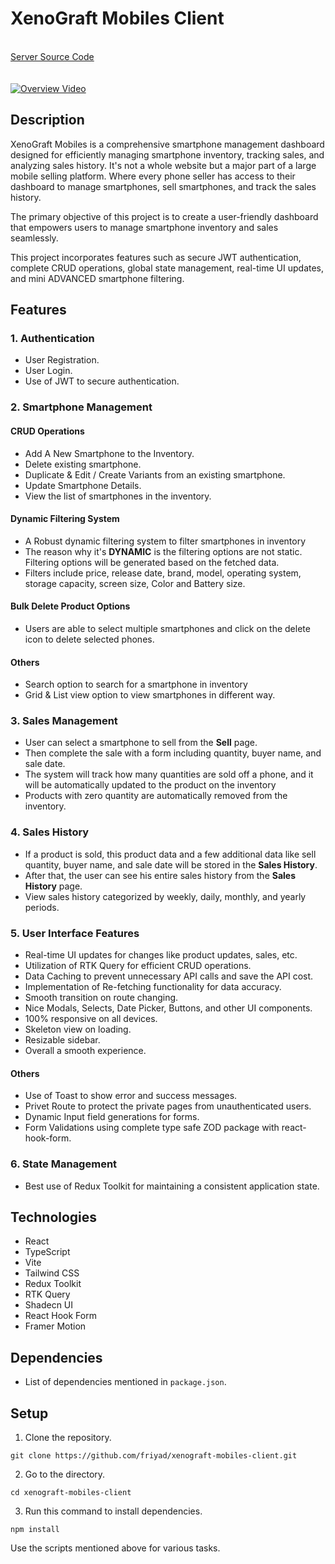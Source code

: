 # XenoGraft Mobiles Client
\
[Server Source Code](https://github.com/friyad/xenograft-mobiles-server)\
\
\
[![Overview Video](https://github.com/friyad/xenograft-mobiles-client/assets/86700138/22566093-8e7a-45bb-b006-1152630d0527)](https://www.youtube.com/watch?v=3blZOYzEYtI)


## Description

XenoGraft Mobiles is a comprehensive smartphone management dashboard designed for efficiently managing smartphone inventory, tracking sales, and analyzing sales history. It's not a whole website but a major part of a large mobile selling platform. Where every phone seller has access to their dashboard to manage smartphones, sell smartphones, and track the sales history.

The primary objective of this project is to create a user-friendly dashboard that empowers users to manage smartphone inventory and sales seamlessly.

This project incorporates features such as secure JWT authentication, complete CRUD operations, global state management, real-time UI updates, and mini ADVANCED smartphone filtering.

## Features

### 1. Authentication

- User Registration.
- User Login.
- Use of JWT to secure authentication.

### 2. Smartphone Management

#### CRUD Operations

- Add A New Smartphone to the Inventory.
- Delete existing smartphone.
- Duplicate & Edit / Create Variants from an existing smartphone.
- Update Smartphone Details.
- View the list of smartphones in the inventory.

#### Dynamic Filtering System

- A Robust dynamic filtering system to filter smartphones in inventory
- The reason why it's **DYNAMIC** is the filtering options are not static. Filtering options will be generated based on the fetched data.
- Filters include price, release date, brand, model, operating system, storage capacity, screen size, Color and Battery size.

#### Bulk Delete Product Options

- Users are able to select multiple smartphones and click on the delete icon to delete selected phones.

#### Others

- Search option to search for a smartphone in inventory
- Grid & List view option to view smartphones in different way.

### 3. Sales Management

- User can select a smartphone to sell from the **Sell** page.
- Then complete the sale with a form including quantity, buyer name, and sale date.
- The system will track how many quantities are sold off a phone, and it will be automatically updated to the product on the inventory
- Products with zero quantity are automatically removed from the inventory.

### 4. Sales History

- If a product is sold, this product data and a few additional data like sell quantity, buyer name, and sale date will be stored in the **Sales History**.
- After that, the user can see his entire sales history from the **Sales History** page.
- View sales history categorized by weekly, daily, monthly, and yearly periods.

### 5. User Interface Features

- Real-time UI updates for changes like product updates, sales, etc.
- Utilization of RTK Query for efficient CRUD operations.
- Data Caching to prevent unnecessary API calls and save the API cost.
- Implementation of Re-fetching functionality for data accuracy.
- Smooth transition on route changing.
- Nice Modals, Selects, Date Picker, Buttons, and other UI components.
- 100% responsive on all devices.
- Skeleton view on loading.
- Resizable sidebar.
- Overall a smooth experience.

#### Others

- Use of Toast to show error and success messages.
- Privet Route to protect the private pages from unauthenticated users.
- Dynamic Input field generations for forms.
- Form Validations using complete type safe ZOD package with react-hook-form.

### 6. State Management

- Best use of Redux Toolkit for maintaining a consistent application state.

## Technologies

- React
- TypeScript
- Vite
- Tailwind CSS
- Redux Toolkit
- RTK Query
- Shadecn UI
- React Hook Form
- Framer Motion

## Dependencies

- List of dependencies mentioned in `package.json`.

## Setup

1. Clone the repository.

```
git clone https://github.com/friyad/xenograft-mobiles-client.git
```

2. Go to the directory.

```
cd xenograft-mobiles-client
```

3. Run this command to install dependencies.

```
npm install
```

Use the scripts mentioned above for various tasks.
